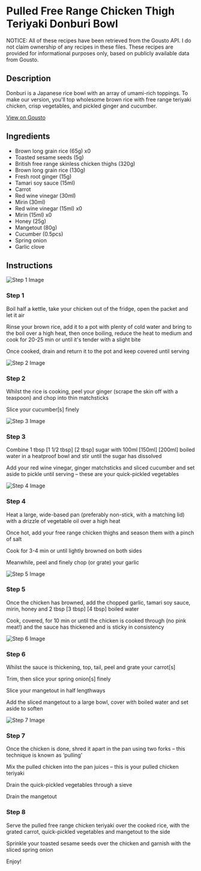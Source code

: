 # Pulled Free Range Chicken Thigh Teriyaki Donburi Bowl

NOTICE: All of these recipes have been retrieved from the Gousto API. I do not claim ownership of any recipes in these files. These recipes are provided for informational purposes only, based on publicly available data from Gousto.

## Description

Donburi is a Japanese rice bowl with an array of umami-rich toppings. To make our version, you'll top wholesome brown rice with free range teriyaki chicken, crisp vegetables, and pickled ginger and cucumber.

[View on Gousto](https://www.gousto.co.uk/recipes/cookbook/pulled-free-range-chicken-thigh-teriyaki-donburi-bowl)

## Ingredients

- Brown long grain rice (65g) x0
- Toasted sesame seeds (5g)
- British free range skinless chicken thighs (320g)
- Brown long grain rice (130g)
- Fresh root ginger (15g)
- Tamari soy sauce (15ml)
- Carrot
- Red wine vinegar (30ml)
- Mirin (30ml)
- Red wine vinegar (15ml) x0
- Mirin (15ml) x0
- Honey (25g)
- Mangetout (80g)
- Cucumber (0.5pcs)
- Spring onion
- Garlic clove

## Instructions

![Step 1 Image](https://production-media.gousto.co.uk/cms/recipe-step-image/Step-1-1726737941606-x200.jpg)

### Step 1

Boil half a kettle, take your chicken out of the fridge, open the packet and let it air

Rinse your brown rice, add it to a pot with plenty of cold water and bring to the boil over a high heat, then once boiling, reduce the heat to medium and cook for 20-25 min or until it's tender with a slight bite

Once cooked, drain and return it to the pot and keep covered until serving

![Step 2 Image](https://production-media.gousto.co.uk/cms/recipe-step-image/Step-2-1726737944897-x200.jpg)

### Step 2

Whilst the rice is cooking, peel your ginger (scrape the skin off with a teaspoon) and chop into thin matchsticks

Slice your cucumber[s] finely

![Step 3 Image](https://production-media.gousto.co.uk/cms/recipe-step-image/Step-3-1726737954733-x200.jpg)

### Step 3

Combine 1 tbsp <span class="text-purple">[1 1/2 tbsp] </span><span class="text-danger">[2 tbsp]</span> sugar with 100ml <span class="text-purple">[150ml]</span> <span class="text-danger">[200ml]</span> boiled water in a heatproof bowl and stir until the sugar has dissolved

Add your red wine vinegar, ginger matchsticks and sliced cucumber and set aside to pickle until serving – these are your quick-pickled vegetables

![Step 4 Image](https://production-media.gousto.co.uk/cms/recipe-step-image/Step-4-1726737958335-x200.jpg)

### Step 4

Heat a large, wide-based pan (preferably non-stick, with a matching lid) with a drizzle of vegetable oil over a high heat

Once hot, add your free range chicken thighs and season them with a pinch of salt

Cook for 3-4 min or until lightly browned on both sides

Meanwhile, peel and finely chop (or grate) your garlic

![Step 5 Image](https://production-media.gousto.co.uk/cms/recipe-step-image/Step-5-1726737962177-x200.jpg)

### Step 5

Once the chicken has browned, add the chopped garlic, tamari soy sauce, mirin, honey and 2 tbsp<span class="text-danger"> <span class="text-purple">[3 tbsp]</span> [4 tbsp] </span>boiled water

Cook, covered, for 10 min or until the chicken is cooked through (no pink meat!) and the sauce has thickened and is sticky in consistency

![Step 6 Image](https://production-media.gousto.co.uk/cms/recipe-step-image/Step-6-1726737965559-x200.jpg)

### Step 6

Whilst the sauce is thickening, top, tail, peel and grate your carrot[s]

Trim, then slice your spring onion[s] finely

Slice your mangetout in half lengthways

Add the sliced mangetout to a large bowl, cover with boiled water and set aside to soften

![Step 7 Image](https://production-media.gousto.co.uk/cms/recipe-step-image/Step-7-1726737968539-x200.jpg)

### Step 7

Once the chicken is done, shred it apart in the pan using two forks – this technique is known as ‘pulling’

Mix the pulled chicken into the pan juices – this is your pulled chicken teriyaki

Drain the quick-pickled vegetables through a sieve

Drain the mangetout

### Step 8

Serve the pulled free range chicken teriyaki over the cooked rice, with the grated carrot, quick-pickled vegetables and mangetout to the side

Sprinkle your toasted sesame seeds over the chicken and garnish with the sliced spring onion

Enjoy!


